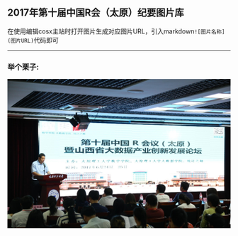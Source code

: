 ## 2017年第十届中国R会（太原）纪要图片库

在使用编辑cosx主站时打开图片生成对应图片URL，引入markdown`![图片名称](图片URL)`代码即可

***

### 举个栗子:

![图1](https://github.com/GunnerDJT/Picture_TaiyuanR/blob/master/1.jpg?raw=true)
